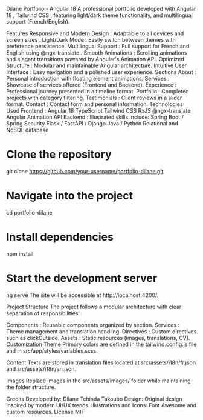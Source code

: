 Dilane Portfolio - Angular 18
A professional portfolio developed with Angular 18 , Tailwind CSS , featuring light/dark theme functionality, and multilingual support (French/English).

Features
Responsive and Modern Design : Adaptable to all devices and screen sizes
.
Light/Dark Mode : Easily switch between themes with preference persistence.
Multilingual Support : Full support for French and English using @ngx-translate .
Smooth Animations : Scrolling animations and elegant transitions powered by Angular's Animation API.
Optimized Structure : Modular and maintainable Angular architecture.
Intuitive User Interface : Easy navigation and a polished user experience.
Sections
About : Personal introduction with floating element animations.
Services : Showcase of services offered (Frontend and Backend).
Experience : Professional journey presented in a timeline format.
Portfolio : Completed projects with category filtering.
Testimonials : Client reviews in a slider format.
Contact : Contact form and personal information.
Technologies Used
Frontend :
Angular 18
TypeScript
Tailwind CSS
RxJS
@ngx-translate
Angular Animation API
Backend :
Illustrated skills include:
Spring Boot / Spring Security
Flask / FastAPI / Django
Java / Python
Relational and NoSQL database

# Clone the repository

git clone https://github.com/your-username/portfolio-dilane.git

# Navigate into the project

cd portfolio-dilane

# Install dependencies

npm install

# Start the development server

ng serve
The site will be accessible at http://localhost:4200/.

Project Structure
The project follows a modular architecture with clear separation of responsibilities:

Components : Reusable components organized by section.
Services : Theme management and translation handling.
Directives : Custom directives such as clickOutside.
Assets : Static resources (images, translations, CV).
Customization
Theme
Primary colors are defined in the tailwind.config.js file and in src/app/styles/variables.scss.

Content
Texts are stored in translation files located at src/assets/i18n/fr.json and src/assets/i18n/en.json.

Images
Replace images in the src/assets/images/ folder while maintaining the folder structure.

Credits
Developed by: Dilane Tchinda Takoubo
Design: Original design inspired by modern UI/UX trends.
Illustrations and Icons: Font Awesome and custom resources.
License
MIT
